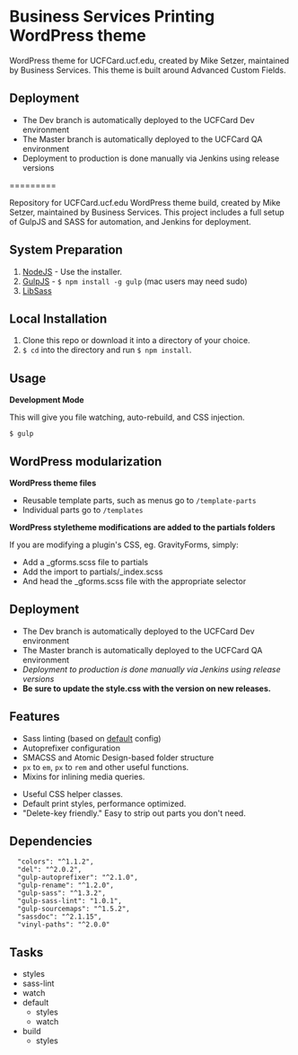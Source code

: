 # Business Services Printing WordPress theme

WordPress theme for UCFCard.ucf.edu, created by Mike Setzer, maintained by Business Services.
This theme is built around Advanced Custom Fields.

## Deployment

- The Dev branch is automatically deployed to the UCFCard Dev environment
- The Master branch is automatically deployed to the UCFCard QA environment
- Deployment to production is done manually via Jenkins using release versions

=========

Repository for UCFCard.ucf.edu WordPress theme build, created by Mike Setzer, maintained by Business Services.
This project includes a full setup of GulpJS and SASS for automation, and Jenkins for deployment.

## System Preparation

1. [NodeJS](http://nodejs.org) - Use the installer.
2. [GulpJS](https://github.com/gulpjs/gulp) - `$ npm install -g gulp` (mac users may need sudo)
3. [LibSass](http://sass-lang.com/libsass)

## Local Installation

1. Clone this repo or download it into a directory of your choice.
2. `$ cd` into the directory and run `$ npm install`.

## Usage

**Development Mode**

This will give you file watching, auto-rebuild, and CSS injection.

```shell
$ gulp
```

## WordPress modularization

**WordPress theme files**

- Reusable template parts, such as menus go to `/template-parts`
- Individual parts go to `/templates`

**WordPress styletheme modifications are added to the partials folders**

If you are modifying a plugin's CSS, eg. GravityForms, simply:
- Add a _gforms.scss file to partials
- Add the import to partials/_index.scss
- And head the _gforms.scss file with the appropriate selector

## Deployment
- The Dev branch is automatically deployed to the UCFCard Dev environment
- The Master branch is automatically deployed to the UCFCard QA environment
- *Deployment to production is done manually via Jenkins using release versions*
- **Be sure to update the style.css with the version on new releases.**

## Features
- Sass linting (based on [default](https://github.com/sasstools/sass-lint/blob/master/lib/config/sass-lint.yml) config)
- Autoprefixer configuration
- SMACSS and Atomic Design-based folder structure
- `px` to `em`, `px` to `rem` and other useful functions.
- Mixins for inlining media queries.
* Useful CSS helper classes.
* Default print styles, performance optimized.
* "Delete-key friendly." Easy to strip out parts you don't need.

## Dependencies
```
  "colors": "^1.1.2",
  "del": "^2.0.2",
  "gulp-autoprefixer": "^2.1.0",
  "gulp-rename": "^1.2.0",
  "gulp-sass": "^1.3.2",
  "gulp-sass-lint": "1.0.1",
  "gulp-sourcemaps": "^1.5.2",
  "sassdoc": "^2.1.15",
  "vinyl-paths": "^2.0.0"
```

## Tasks
- styles
- sass-lint
- watch
- default
  - styles
  - watch
- build
  - styles